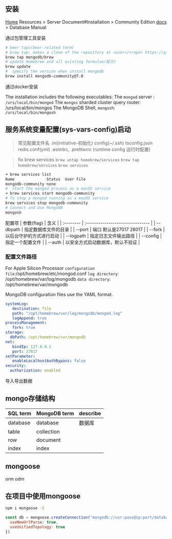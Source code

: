 ## 安装
[Home](https://www.mongodb.com/) Resources > Server Document#Installation > Community Edition
[docs](https://www.mongodb.com/) > Database Manual

通过包管理工具安装
```bash
# beer taps(beer-related term)
# brew tap: makes a clone of the repository at <user>/<repo> https://github.com/<user>/homebrew-<repo>
brew tap mongodb/brew
# update Homebrew and all existing formulae(配方)
brew update
#  specify the version when install mongodb
brew install mongodb-community@7.0
```
通过docker安装


The installation includes the following executables:
  The `mongod` server : `/urs/local/bin/mongod`
  The `mongos` sharded cluster query router: /urs/local/bin/mongos
  The MongoDB Shell, `mongosh`: `/urs/local/bin/mongosh`


## 服务系统变量配置(sys-vars-config)启动
> 常见配置文件名
> .ini(initiative-初始化)
> config(~/.ssh) tsconfig.json redis.conf(yml)
> .eslintrc, .prettierrc (runtime config 运行时配置)


> fix brew services
> `brew untap homebrew/services`
> `brew tap homebrew/services`
> `brew services`
```bash
➜ brew services list
Name              Status  User File
mongodb-community none
#  start the mongod process as a macOS service
➜ brew services start mongodb-community
# To stop a mongod running as a macOS service
brew services stop mongodb-community
# Connect and Use MongoDB
mongosh
```


配置项
| 参数(flag)      | 含义                             |
| :-------- | :------------------------------- |
| --dbpath  | 指定数据库文件的目录             |
| --port    | 端口 默认是27017 28017           |
| --fork    | 以后台守护的方式进行启动         |
| --logpath | 指定日志文件输出路径             |
| --config  | 指定一个配置文件                 |
| --auth    | 以安全方式启动数据库，默认不验证 |


### 配置文件路径
For Apple Silicon Processor
`configuration file`:/opt/homebrew/etc/mongod.conf
`log directory`: /opt/homebrew/var/log/mongodb
`data directory`: /opt/homebrew/var/mongodb

MongoDB configuration files use the YAML format.
```yaml
systemLog:
   destination: file
   path: "/opt/homebrew/var/log/mongodb/mongod.log"
   logAppend: true
processManagement:
   fork: true
storage:
  dbPath: /opt/homebrew/var/mongodb
net:
   bindIp: 127.0.0.1
   port: 27017
setParameter:
   enableLocalhostAuthBypass: false
security:
  authorization: enabled
```












导入导出数据


## mongo存储结构


| SQL term | MongoDB term | describe |
| -------- | ------------ | -------- |
| database | database     | 数据库   |
| table    | collection   |          |
| row      | document     |          |
| index      | index     |          |



## mongoose

orm
odm


## 在项目中使用mongoose

```bash
npm i mongoose -S
```

```js
const db = mongoose.createConnection("mongodb://usr:pass@ip:port/database", {
  useNewUrlParse: true,
  useUnifiedTopology: true
})
```
